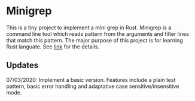 # Minigrep #

This is a tiny project to implement a mini grep in Rust.
Minigrep is a command line tool which reads pattern from the arguments and
filter lines that match this pattern.
The major purpose of this project is for learning Rust languate. See
[link](https://doc.rust-lang.org/book/ch12-00-an-io-project.html) for
the details.

## Updates ##

07/03/2020: Implement a basic version. Features include a plain test pattern,
    basic error handling and adaptative case sensitive/insensitive mode.

